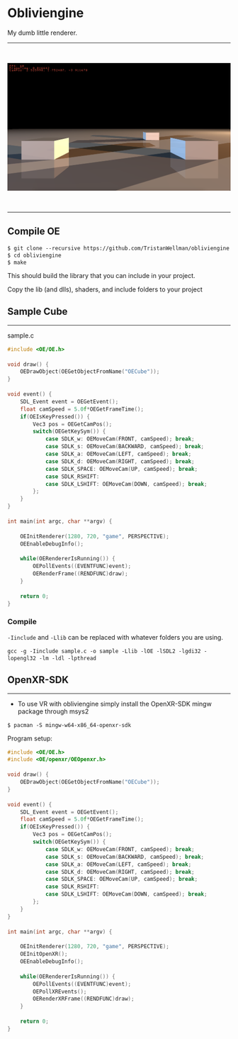 # Obliviengine

My dumb little renderer.

--- 

<div align="center">
  <br />
  <p>
    <a><img src="https://github.com/TristanWellman/obliviengine/blob/main/voxelTrace.png" width="800" alt="wellang" /></a>
  </p>
  <br />
</div>

--- 

## Compile OE

```
$ git clone --recursive https://github.com/TristanWellman/obliviengine
$ cd obliviengine
$ make
```

This should build the library that you can include in your project.

Copy the lib (and dlls), shaders, and include folders to your project


## Sample Cube

---

sample.c
```c
#include <OE/OE.h>

void draw() {
	OEDrawObject(OEGetObjectFromName("OECube"));
}

void event() {
	SDL_Event event = OEGetEvent();
	float camSpeed = 5.0f*OEGetFrameTime();
	if(OEIsKeyPressed()) {
		Vec3 pos = OEGetCamPos();
		switch(OEGetKeySym()) {
			case SDLK_w: OEMoveCam(FRONT, camSpeed); break;
			case SDLK_s: OEMoveCam(BACKWARD, camSpeed); break;
			case SDLK_a: OEMoveCam(LEFT, camSpeed); break;
			case SDLK_d: OEMoveCam(RIGHT, camSpeed); break;
			case SDLK_SPACE: OEMoveCam(UP, camSpeed); break;
			case SDLK_RSHIFT:
			case SDLK_LSHIFT: OEMoveCam(DOWN, camSpeed); break;
		};
	}	
}

int main(int argc, char **argv) {
	
	OEInitRenderer(1280, 720, "game", PERSPECTIVE);
	OEEnableDebugInfo();
	
	while(OERendererIsRunning()) {
		OEPollEvents((EVENTFUNC)event);
		OERenderFrame((RENDFUNC)draw);
	}
	
	return 0;
}
```

### Compile

``-Iinclude`` and ``-Llib`` can be replaced with whatever folders you are using.

```
gcc -g -Iinclude sample.c -o sample -Llib -lOE -lSDL2 -lgdi32 -lopengl32 -lm -ldl -lpthread
```

## OpenXR-SDK

---

* To use VR with obliviengine simply install the OpenXR-SDK mingw package through msys2

```
$ pacman -S mingw-w64-x86_64-openxr-sdk
```

Program setup:

```c
#include <OE/OE.h>
#include <OE/openxr/OEOpenxr.h>

void draw() {
	OEDrawObject(OEGetObjectFromName("OECube"));
}

void event() {
	SDL_Event event = OEGetEvent();
	float camSpeed = 5.0f*OEGetFrameTime();
	if(OEIsKeyPressed()) {
		Vec3 pos = OEGetCamPos();
		switch(OEGetKeySym()) {
			case SDLK_w: OEMoveCam(FRONT, camSpeed); break;
			case SDLK_s: OEMoveCam(BACKWARD, camSpeed); break;
			case SDLK_a: OEMoveCam(LEFT, camSpeed); break;
			case SDLK_d: OEMoveCam(RIGHT, camSpeed); break;
			case SDLK_SPACE: OEMoveCam(UP, camSpeed); break;
			case SDLK_RSHIFT:
			case SDLK_LSHIFT: OEMoveCam(DOWN, camSpeed); break;
		};
	}	
}

int main(int argc, char **argv) {
	
	OEInitRenderer(1280, 720, "game", PERSPECTIVE);
    OEInitOpenXR();
	OEEnableDebugInfo();
	
	while(OERendererIsRunning()) {
		OEPollEvents((EVENTFUNC)event);
        OEPollXREvents();
		OERenderXRFrame((RENDFUNC)draw);
	}
	
	return 0;
}
```


